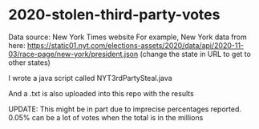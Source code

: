 # 2020-stolen-third-party-votes

Data source: New York Times website
For example, New York data from here: https://static01.nyt.com/elections-assets/2020/data/api/2020-11-03/race-page/new-york/president.json
(change the state in URL to get to other states)

I wrote a java script called NYT3rdPartySteal.java

And a .txt is also uploaded into this repo with the results


UPDATE: This might be in part due to imprecise percentages reported. 0.05% can be a lot of votes when the total is in the millions
